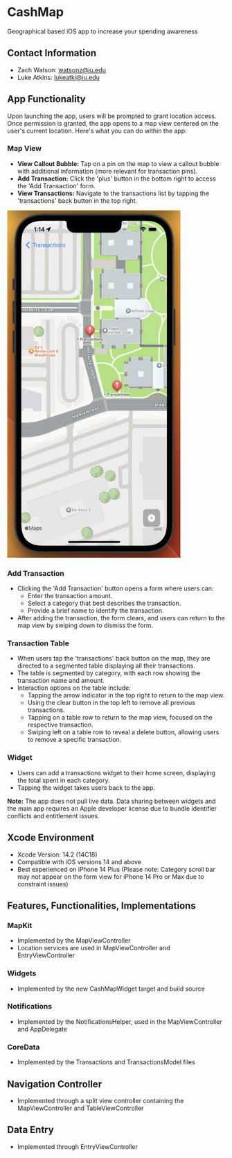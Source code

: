 # CashMap
Geographical based iOS app to increase your spending awareness

## Contact Information
- Zach Watson: watsonz@iu.edu
- Luke Atkins: lukeatki@iu.edu

## App Functionality
Upon launching the app, users will be prompted to grant location access. Once permission is granted, the app opens to a map view centered on the user's current location. Here's what you can do within the app:

### Map View
- **View Callout Bubble:** Tap on a pin on the map to view a callout bubble with additional information (more relevant for transaction pins).
- **Add Transaction:** Click the 'plus' button in the bottom right to access the 'Add Transaction' form.
- **View Transactions:** Navigate to the transactions list by tapping the 'transactions' back button in the top right.
<img src="https://github.com/lukeaal/CashMap/blob/main/screenshots/Marked_Transactions.jpg" alt="Map View" width="400" height="800">


### Add Transaction
- Clicking the 'Add Transaction' button opens a form where users can:
  - Enter the transaction amount.
  - Select a category that best describes the transaction.
  - Provide a brief name to identify the transaction.
- After adding the transaction, the form clears, and users can return to the map view by swiping down to dismiss the form.

### Transaction Table
- When users tap the 'transactions' back button on the map, they are directed to a segmented table displaying all their transactions.
- The table is segmented by category, with each row showing the transaction name and amount.
- Interaction options on the table include:
  - Tapping the arrow indicator in the top right to return to the map view.
  - Using the clear button in the top left to remove all previous transactions.
  - Tapping on a table row to return to the map view, focused on the respective transaction.
  - Swiping left on a table row to reveal a delete button, allowing users to remove a specific transaction.

### Widget
- Users can add a transactions widget to their home screen, displaying the total spent in each category.
- Tapping the widget takes users back to the app.

**Note:** The app does not pull live data. Data sharing between widgets and the main app requires an Apple developer license due to bundle identifier conflicts and entitlement issues.

## Xcode Environment
- Xcode Version: 14.2 (14C18)
- Compatible with iOS versions 14 and above
- Best experienced on iPhone 14 Plus (Please note: Category scroll bar may not appear on the form view for iPhone 14 Pro or Max due to constraint issues)

## Features, Functionalities, Implementations

### MapKit
- Implemented by the MapViewController
- Location services are used in MapViewController and EntryViewController

### Widgets
- Implemented by the new CashMapWidget target and build source

### Notifications
- Implemented by the NotificationsHelper, used in the MapViewController and AppDelegate

### CoreData
- Implemented by the Transactions and TransactionsModel files

## Navigation Controller
- Implemented through a split view controller containing the MapViewController and TableViewController

## Data Entry
- Implemented through EntryViewController

